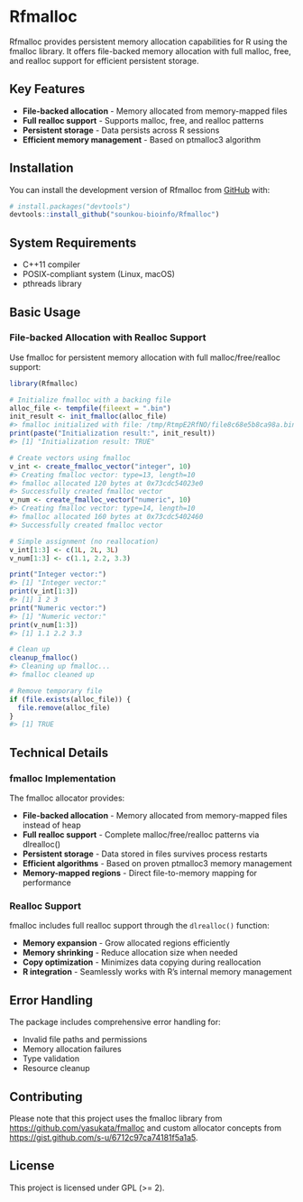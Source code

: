 
# Rfmalloc

Rfmalloc provides persistent memory allocation capabilities for R using
the fmalloc library. It offers file-backed memory allocation with full
malloc, free, and realloc support for efficient persistent storage.

## Key Features

- **File-backed allocation** - Memory allocated from memory-mapped files
- **Full realloc support** - Supports malloc, free, and realloc
  patterns  
- **Persistent storage** - Data persists across R sessions
- **Efficient memory management** - Based on ptmalloc3 algorithm

## Installation

You can install the development version of Rfmalloc from
[GitHub](https://github.com/) with:

``` r
# install.packages("devtools")
devtools::install_github("sounkou-bioinfo/Rfmalloc")
```

## System Requirements

- C++11 compiler
- POSIX-compliant system (Linux, macOS)
- pthreads library

## Basic Usage

### File-backed Allocation with Realloc Support

Use fmalloc for persistent memory allocation with full
malloc/free/realloc support:

``` r
library(Rfmalloc)

# Initialize fmalloc with a backing file
alloc_file <- tempfile(fileext = ".bin")
init_result <- init_fmalloc(alloc_file)
#> fmalloc initialized with file: /tmp/RtmpE2RfNO/file8c68e5b8ca98a.bin (init: true)
print(paste("Initialization result:", init_result))
#> [1] "Initialization result: TRUE"

# Create vectors using fmalloc
v_int <- create_fmalloc_vector("integer", 10)
#> Creating fmalloc vector: type=13, length=10
#> fmalloc allocated 120 bytes at 0x73cdc54023e0
#> Successfully created fmalloc vector
v_num <- create_fmalloc_vector("numeric", 10)
#> Creating fmalloc vector: type=14, length=10
#> fmalloc allocated 160 bytes at 0x73cdc5402460
#> Successfully created fmalloc vector

# Simple assignment (no reallocation)
v_int[1:3] <- c(1L, 2L, 3L)
v_num[1:3] <- c(1.1, 2.2, 3.3)

print("Integer vector:")
#> [1] "Integer vector:"
print(v_int[1:3])
#> [1] 1 2 3
print("Numeric vector:")
#> [1] "Numeric vector:"
print(v_num[1:3])
#> [1] 1.1 2.2 3.3

# Clean up
cleanup_fmalloc()
#> Cleaning up fmalloc...
#> fmalloc cleaned up

# Remove temporary file
if (file.exists(alloc_file)) {
  file.remove(alloc_file)
}
#> [1] TRUE
```

## Technical Details

### fmalloc Implementation

The fmalloc allocator provides:

- **File-backed allocation** - Memory allocated from memory-mapped files
  instead of heap
- **Full realloc support** - Complete malloc/free/realloc patterns via
  dlrealloc()  
- **Persistent storage** - Data stored in files survives process
  restarts
- **Efficient algorithms** - Based on proven ptmalloc3 memory management
- **Memory-mapped regions** - Direct file-to-memory mapping for
  performance

### Realloc Support

fmalloc includes full realloc support through the `dlrealloc()`
function:

- **Memory expansion** - Grow allocated regions efficiently
- **Memory shrinking** - Reduce allocation size when needed
- **Copy optimization** - Minimizes data copying during reallocation
- **R integration** - Seamlessly works with R’s internal memory
  management

## Error Handling

The package includes comprehensive error handling for:

- Invalid file paths and permissions
- Memory allocation failures
- Type validation
- Resource cleanup

## Contributing

Please note that this project uses the fmalloc library from
<https://github.com/yasukata/fmalloc> and custom allocator concepts from
<https://gist.github.com/s-u/6712c97ca74181f5a1a5>.

## License

This project is licensed under GPL (\>= 2).
